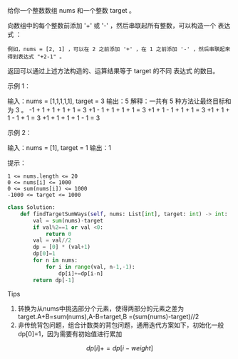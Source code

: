 给你一个整数数组 nums 和一个整数 target 。

向数组中的每个整数前添加 '+' 或 '-' ，然后串联起所有整数，可以构造一个 表达式 ：

    例如，nums = [2, 1] ，可以在 2 之前添加 '+' ，在 1 之前添加 '-' ，然后串联起来得到表达式 "+2-1" 。

返回可以通过上述方法构造的、运算结果等于 target 的不同 表达式 的数目。

 

示例 1：

输入：nums = [1,1,1,1,1], target = 3
输出：5
解释：一共有 5 种方法让最终目标和为 3 。
-1 + 1 + 1 + 1 + 1 = 3
+1 - 1 + 1 + 1 + 1 = 3
+1 + 1 - 1 + 1 + 1 = 3
+1 + 1 + 1 - 1 + 1 = 3
+1 + 1 + 1 + 1 - 1 = 3

示例 2：

输入：nums = [1], target = 1
输出：1

 

提示：

    1 <= nums.length <= 20
    0 <= nums[i] <= 1000
    0 <= sum(nums[i]) <= 1000
    -1000 <= target <= 1000



```python
class Solution:
    def findTargetSumWays(self, nums: List[int], target: int) -> int:
        val = sum(nums)-target
        if val%2==1 or val <0:
            return 0
        val = val//2 
        dp = [0] * (val+1)
        dp[0]=1
        for n in nums:
            for i in range(val, n-1,-1):
                dp[i]+=dp[i-n]
        return dp[-1]
```



Tips

1. 转换为从nums中挑选部分个元素，使得两部分的元素之差为target.A+B=sum(nums),A-B=target,B =(sum(nums)-target)//2
1. 非传统背包问题，组合计数类的背包问题，通用迭代方案如下，初始化一般dp[0]=1，因为需要有初始值进行累加

$$
dp[i]+=dp[i-weight]
$$
